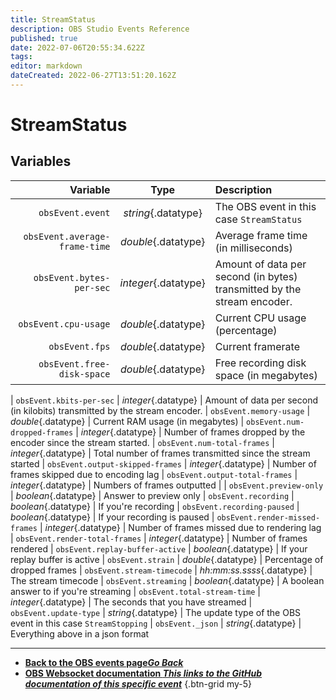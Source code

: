 ```yaml
---
title: StreamStatus
description: OBS Studio Events Reference
published: true
date: 2022-07-06T20:55:34.622Z
tags:
editor: markdown
dateCreated: 2022-06-27T13:51:20.162Z
---
```


# StreamStatus

## Variables

| Variable |  Type  | Description |
|---------:|:------:|:------------|
| `obsEvent.event` | *string*{.datatype} | The OBS event in this case `StreamStatus`
| `obsEvent.average-frame-time` | *double*{.datatype} | Average frame time (in milliseconds)
| `obsEvent.bytes-per-sec` | *integer*{.datatype} | Amount of data per second (in bytes) transmitted by the stream encoder.
| `obsEvent.cpu-usage`| *double*{.datatype} |  Current CPU usage (percentage)
| `obsEvent.fps` | *double*{.datatype} | Current framerate
| `obsEvent.free-disk-space` | *double*{.datatype} | Free recording disk space (in megabytes)

| `obsEvent.kbits-per-sec` | *integer*{.datatype} | Amount of data per second (in kilobits) transmitted by the stream encoder.
| `obsEvent.memory-usage` | *double*{.datatype} | Current RAM usage (in megabytes)
| `obsEvent.num-dropped-frames` | *integer*{.datatype} | Number of frames dropped by the encoder since the stream started.
| `obsEvent.num-total-frames` | *integer*{.datatype} | Total number of frames transmitted since the stream started
| `obsEvent.output-skipped-frames` | *integer*{.datatype} | Number of frames skipped due to encoding lag
| `obsEvent.output-total-frames` | *integer*{.datatype} | Numbers of frames outputted |
| `obsEvent.preview-only` | *boolean*{.datatype} | Answer to preview only
| `obsEvent.recording` | *boolean*{.datatype} | If you're recording
| `obsEvent.recording-paused` | *boolean*{.datatype} | If your recording is paused
| `obsEvent.render-missed-frames` | *integer*{.datatype} | Number of frames missed due to rendering lag
| `obsEvent.render-total-frames` | *integer*{.datatype} | Number of frames rendered
| `obsEvent.replay-buffer-active` | *boolean*{.datatype} | If your replay buffer is active
| `obsEvent.strain` | *double*{.datatype} | Percentage of dropped frames
| `obsEvent.stream-timecode` | *hh:mm:ss.ssss*{.datatype} | The stream timecode
| `obsEvent.streaming` | *boolean*{.datatype} | A boolean answer to if you're streaming
| `obsEvent.total-stream-time` | *integer*{.datatype} | The seconds that you have streamed
| `obsEvent.update-type` | *string*{.datatype} | The update type of the OBS event in this case `StreamStopping`
| `obsEvent._json` | *string*{.datatype} | Everything above in a json format

---

- [<i class="mdi mdi-chevron-left"></i>**Back to the OBS events page*Go Back***](/en/Broadcasters/OBS/Events)
- [<i class="mdi mdi-github"></i> **OBS Websocket documentation *This links to the GitHub documentation of this specific event***](https://github.com/obsproject/obs-websocket/blob/4.x-current/docs/generated/protocol.md#StreamStatus)
{.btn-grid my-5}
